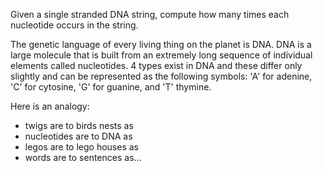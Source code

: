 Given a single stranded DNA string, compute how many times each nucleotide occurs in the string.

The genetic language of every living thing on the planet is DNA. 
DNA is a large molecule that is built from an extremely long sequence of individual elements called nucleotides. 
4 types exist in DNA and these differ only slightly and can be represented as the following symbols: 'A' for adenine, 'C' for cytosine, 'G' for guanine, and 'T' thymine.

Here is an analogy:
- twigs are to birds nests as
- nucleotides are to DNA as
- legos are to lego houses as
- words are to sentences as...

